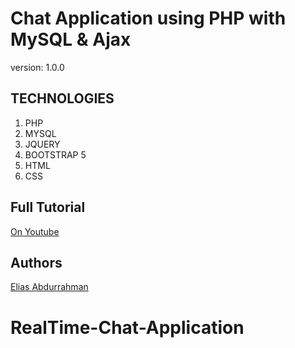 # Chat Application using PHP with MySQL & Ajax

version: 1.0.0

## TECHNOLOGIES

1. PHP
1. MYSQL
1. JQUERY
1. BOOTSTRAP 5
1. HTML
1. CSS

## Full Tutorial

[On Youtube](https://youtu.be/JLnsWkQ-iB8)

## Authors

[Elias Abdurrahman](https://github.com/codingWithElias)
# RealTime-Chat-Application
